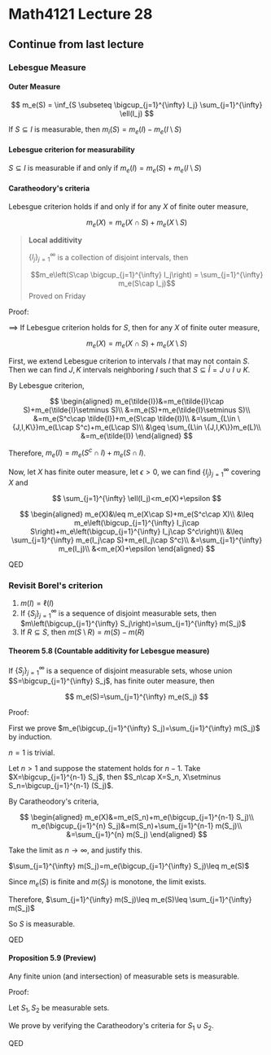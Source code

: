 # Math4121 Lecture 28

## Continue from last lecture

### Lebesgue Measure

#### Outer Measure

$$
m_e(S) = \inf_{S \subseteq \bigcup_{j=1}^{\infty} I_j} \sum_{j=1}^{\infty} \ell(I_j)
$$

If $S\subseteq I$ is measurable, then $m_i(S)=m_e(I)-m_e(I\setminus S)$

#### Lebesgue criterion for measurability

$S\subseteq I$ is measurable if and only if $m_e(I)=m_e(S)+m_e(I\setminus S)$

#### Caratheodory's criteria

Lebesgue criterion holds if and only if for any $X$ of finite outer measure,

$$
m_e(X)=m_e(X\cap S)+m_e(X\setminus S)
$$

> **Local additivity**
>
> $\{I_j\}_{j=1}^{\infty}$ is a collection of disjoint intervals, then 
>
> $$m_e\left(S\cap \bigcup_{j=1}^{\infty} I_j\right) = \sum_{j=1}^{\infty} m_e(S\cap I_j)$$
> Proved on Friday

Proof:

$\implies$ If Lebesgue criterion holds for $S$, then for any $X$ of finite outer measure,

$$
m_e(X)=m_e(X\cap S)+m_e(X\setminus S)
$$

First, we extend Lebesgue criterion to intervals $I$ that may not contain $S$. Then we can find $J,K$ intervals neighboring $I$ such that $S\subseteq \tilde{I}=J\cup I\cup K$.

By Lebesgue criterion,

$$
\begin{aligned}
m_e(\tilde{I})&=m_e(\tilde{I}\cap S)+m_e(\tilde{I}\setminus S)\\
&=m_e(S)+m_e(\tilde{I}\setminus S)\\
&=m_e(S^c\cap \tilde{I})+m_e(S\cap \tilde{I})\\
&=\sum_{L\in \{J,I,K\}}m_e(L\cap S^c)+m_e(L\cap S)\\
&\geq \sum_{L\in \{J,I,K\}}m_e(L)\\
&=m_e(\tilde{I})
\end{aligned}
$$

Therefore, $m_e(I)=m_e(S^c\cap I)+m_e(S\cap I)$.

Now, let $X$ has finite outer measure, let $\epsilon>0$, we can find $\{I_j\}_{j=1}^{\infty}$ covering $X$ and

$$
\sum_{j=1}^{\infty} \ell(I_j)<m_e(X)+\epsilon
$$

$$
\begin{aligned}
m_e(X)&\leq m_e(X\cap S)+m_e(S^c\cap X)\\
&\leq m_e\left(\bigcup_{j=1}^{\infty} I_j\cap S\right)+m_e\left(\bigcup_{j=1}^{\infty} I_j\cap S^c\right)\\
&\leq \sum_{j=1}^{\infty} m_e(I_j\cap S)+m_e(I_j\cap S^c)\\
&=\sum_{j=1}^{\infty} m_e(I_j)\\
&<m_e(X)+\epsilon
\end{aligned}
$$

QED

### Revisit Borel's criterion

1. $m(I)=\ell(I)$
2. If $\{S_j\}_{j=1}^{\infty}$ is a sequence of disjoint measurable sets, then $m\left(\bigcup_{j=1}^{\infty} S_j\right)=\sum_{j=1}^{\infty} m(S_j)$
3. If $R\subseteq S$, then $m(S\setminus R)=m(S)-m(R)$

#### Theorem 5.8 (Countable additivity for Lebesgue measure)

If $\{S_j\}_{j=1}^{\infty}$ is a sequence of disjoint measurable sets, whose union $S=\bigcup_{j=1}^{\infty} S_j$,  has finite outer measure, then

$$
m_e(S)=\sum_{j=1}^{\infty} m_e(S_j)
$$

Proof:

First we prove $m_e(\bigcup_{j=1}^{\infty} S_j)=\sum_{j=1}^{\infty} m(S_j)$ by induction.

$n=1$ is trivial.

Let $n>1$ and suppose the statement holds for $n-1$. Take $X=\bigcup_{j=1}^{n-1} S_j$, then $S_n\cap X=S_n, X\setminus S_n=\bigcup_{j=1}^{n-1} (S_j)$.

By Caratheodory's criteria,

$$
\begin{aligned}
m_e(X)&=m_e(S_n)+m_e(\bigcup_{j=1}^{n-1} S_j)\\
m_e(\bigcup_{j=1}^{n} S_j)&=m(S_n)+\sum_{j=1}^{n-1} m(S_j)\\
&=\sum_{j=1}^{n} m(S_j)
\end{aligned}
$$

Take the limit as $n\to\infty$, and justify this.

$\sum_{j=1}^{\infty} m(S_j)=m_e(\bigcup_{j=1}^{\infty} S_j)\leq m_e(S)$

Since $m_e(S)$ is finite and $m(S_j)$ is monotone, the limit exists.

Therefore, $\sum_{j=1}^{\infty} m(S_j)\leq m_e(S)\leq \sum_{j=1}^{\infty} m(S_j)$

So $S$ is measurable.

QED

#### Proposition 5.9 (Preview)

Any finite union (and intersection) of measurable sets is measurable.

Proof:

Let $S_1, S_2$ be measurable sets.

We prove by verifying the Caratheodory's criteria for $S_1\cup S_2$.

QED
